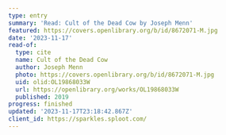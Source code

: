 ```yaml
---
type: entry
summary: 'Read: Cult of the Dead Cow by Joseph Menn'
featured: https://covers.openlibrary.org/b/id/8672071-M.jpg
date: '2023-11-17'
read-of:
  type: cite
  name: Cult of the Dead Cow
  author: Joseph Menn
  photo: https://covers.openlibrary.org/b/id/8672071-M.jpg
  uid: olid:OL19868033W
  url: https://openlibrary.org/works/OL19868033W
  published: 2019
progress: finished
updated: '2023-11-17T23:18:42.867Z'
client_id: https://sparkles.sploot.com/
---
```

